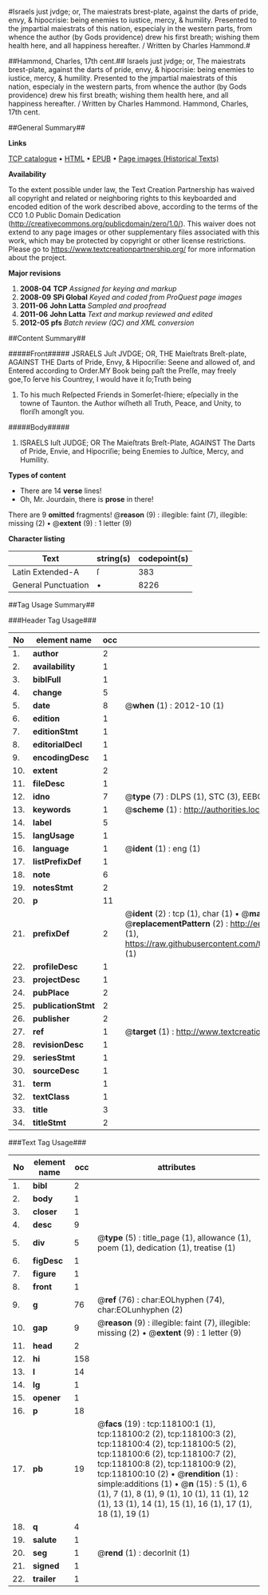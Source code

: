 #Israels just jvdge; or, The maiestrats brest-plate, against the darts of pride, envy, & hipocrisie: being enemies to iustice, mercy, & humility. Presented to the jmpartial maiestrats of this nation, especialy in the western parts, from whence the author (by Gods providence) drew his first breath; wishing them health here, and all happiness hereafter. / Written by Charles Hammond.#

##Hammond, Charles, 17th cent.##
Israels just jvdge; or, The maiestrats brest-plate, against the darts of pride, envy, & hipocrisie: being enemies to iustice, mercy, & humility. Presented to the jmpartial maiestrats of this nation, especialy in the western parts, from whence the author (by Gods providence) drew his first breath; wishing them health here, and all happiness hereafter. / Written by Charles Hammond.
Hammond, Charles, 17th cent.

##General Summary##

**Links**

[TCP catalogue](http://www.ota.ox.ac.uk/tcp/)  • 
[HTML](http://tei.it.ox.ac.uk/tcp/Texts-HTML/free/A87/A87001.html)  • 
[EPUB](http://tei.it.ox.ac.uk/tcp/Texts-EPUB/free/A87/A87001.epub) • 
[Page images (Historical Texts)](https://historicaltexts.jisc.ac.uk/eebo-99865849e)

**Availability**

To the extent possible under law, the Text Creation Partnership has waived all copyright and related or neighboring rights to this keyboarded and encoded edition of the work described above, according to the terms of the CC0 1.0 Public Domain Dedication (http://creativecommons.org/publicdomain/zero/1.0/). This waiver does not extend to any page images or other supplementary files associated with this work, which may be protected by copyright or other license restrictions. Please go to https://www.textcreationpartnership.org/ for more information about the project.

**Major revisions**

1. __2008-04__ __TCP__ *Assigned for keying and markup*
1. __2008-09__ __SPi Global__ *Keyed and coded from ProQuest page images*
1. __2011-06__ __John Latta__ *Sampled and proofread*
1. __2011-06__ __John Latta__ *Text and markup reviewed and edited*
1. __2012-05__ __pfs__ *Batch review (QC) and XML conversion*

##Content Summary##

#####Front#####
JSRAELS Juſt JVDGE; OR, THE Maieſtrats Breſt-plate, AGAINST THE Darts of Pride, Envy, & Hipocriſie: Seene and allowed of, and Entered according to Order.MY Book being paſt the Preſſe, may freely goe,To ſerve his Countrey, I would have it ſo;Truth being 
1. To his much Reſpected Friends in Somerſet-ſhiere; eſpecially in the towne of Taunton. the Author wiſheth all Truth, Peace, and Unity, to floriſh amongſt you.

#####Body#####

1. ISRAELS Iuſt JUDGE; OR The Maieſtrats Breſt-Plate, AGAINST The Darts of Pride, Envie, and Hipocriſie; being Enemies to Juſtice, Mercy, and Humility.

**Types of content**

  * There are 14 **verse** lines!
  * Oh, Mr. Jourdain, there is **prose** in there!

There are 9 **omitted** fragments! 
 @__reason__ (9) : illegible: faint (7), illegible: missing (2)  •  @__extent__ (9) : 1 letter (9)

**Character listing**


|Text|string(s)|codepoint(s)|
|---|---|---|
|Latin Extended-A|ſ|383|
|General Punctuation|•|8226|

##Tag Usage Summary##

###Header Tag Usage###

|No|element name|occ|attributes|
|---|---|---|---|
|1.|__author__|2||
|2.|__availability__|1||
|3.|__biblFull__|1||
|4.|__change__|5||
|5.|__date__|8| @__when__ (1) : 2012-10 (1)|
|6.|__edition__|1||
|7.|__editionStmt__|1||
|8.|__editorialDecl__|1||
|9.|__encodingDesc__|1||
|10.|__extent__|2||
|11.|__fileDesc__|1||
|12.|__idno__|7| @__type__ (7) : DLPS (1), STC (3), EEBO-CITATION (1), PROQUEST (1), VID (1)|
|13.|__keywords__|1| @__scheme__ (1) : http://authorities.loc.gov/ (1)|
|14.|__label__|5||
|15.|__langUsage__|1||
|16.|__language__|1| @__ident__ (1) : eng (1)|
|17.|__listPrefixDef__|1||
|18.|__note__|6||
|19.|__notesStmt__|2||
|20.|__p__|11||
|21.|__prefixDef__|2| @__ident__ (2) : tcp (1), char (1)  •  @__matchPattern__ (2) : ([0-9\-]+):([0-9IVX]+) (1), (.+) (1)  •  @__replacementPattern__ (2) : http://eebo.chadwyck.com/downloadtiff?vid=$1&page=$2 (1), https://raw.githubusercontent.com/textcreationpartnership/Texts/master/tcpchars.xml#$1 (1)|
|22.|__profileDesc__|1||
|23.|__projectDesc__|1||
|24.|__pubPlace__|2||
|25.|__publicationStmt__|2||
|26.|__publisher__|2||
|27.|__ref__|1| @__target__ (1) : http://www.textcreationpartnership.org/docs/. (1)|
|28.|__revisionDesc__|1||
|29.|__seriesStmt__|1||
|30.|__sourceDesc__|1||
|31.|__term__|1||
|32.|__textClass__|1||
|33.|__title__|3||
|34.|__titleStmt__|2||


###Text Tag Usage###

|No|element name|occ|attributes|
|---|---|---|---|
|1.|__bibl__|2||
|2.|__body__|1||
|3.|__closer__|1||
|4.|__desc__|9||
|5.|__div__|5| @__type__ (5) : title_page (1), allowance (1), poem (1), dedication (1), treatise (1)|
|6.|__figDesc__|1||
|7.|__figure__|1||
|8.|__front__|1||
|9.|__g__|76| @__ref__ (76) : char:EOLhyphen (74), char:EOLunhyphen (2)|
|10.|__gap__|9| @__reason__ (9) : illegible: faint (7), illegible: missing (2)  •  @__extent__ (9) : 1 letter (9)|
|11.|__head__|2||
|12.|__hi__|158||
|13.|__l__|14||
|14.|__lg__|1||
|15.|__opener__|1||
|16.|__p__|18||
|17.|__pb__|19| @__facs__ (19) : tcp:118100:1 (1), tcp:118100:2 (2), tcp:118100:3 (2), tcp:118100:4 (2), tcp:118100:5 (2), tcp:118100:6 (2), tcp:118100:7 (2), tcp:118100:8 (2), tcp:118100:9 (2), tcp:118100:10 (2)  •  @__rendition__ (1) : simple:additions (1)  •  @__n__ (15) : 5 (1), 6 (1), 7 (1), 8 (1), 9 (1), 10 (1), 11 (1), 12 (1), 13 (1), 14 (1), 15 (1), 16 (1), 17 (1), 18 (1), 19 (1)|
|18.|__q__|4||
|19.|__salute__|1||
|20.|__seg__|1| @__rend__ (1) : decorInit (1)|
|21.|__signed__|1||
|22.|__trailer__|1||
